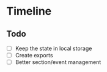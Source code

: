 # Timeline

## Todo

- [ ] Keep the state in local storage
- [ ] Create exports
- [ ] Better section/event management
